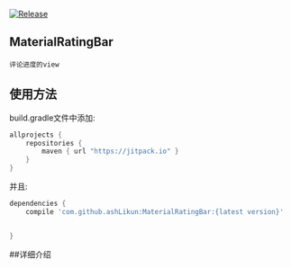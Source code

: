 [![Release](https://jitpack.io/v/ashLikun/MaterialRatingBar.svg)](https://jitpack.io/#ashLikun/MaterialRatingBar)

## **MaterialRatingBar**
    评论进度的view
## 使用方法

build.gradle文件中添加:
```gradle
allprojects {
    repositories {
        maven { url "https://jitpack.io" }
    }
}
```
并且:

```gradle
dependencies {
    compile 'com.github.ashLikun:MaterialRatingBar:{latest version}'


}
```

##详细介绍
